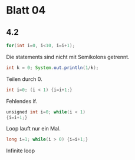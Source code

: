 # Blatt 04

## 4.2

```java
for(int i=0, i<10, i=i+1);
```

Die statements sind nicht mit Semikolons getrennt.

```java
int k = 0; System.out.println(1/k);
```

Teilen durch 0.

```java
int i=0; (i < 1) {i=i+1;}
```

Fehlendes if.

```java
unsigned int i=0; while(i < 1)
{i=i+1;}
```

Loop lauft nur ein Mal.

```java
long i=1; while(i > 0) {i=i+1;}
```

Infinite loop
